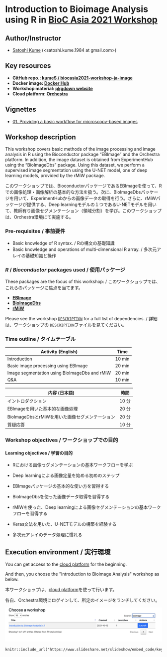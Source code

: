 # Introduction to Bioimage Analysis using R in [BioC Asia 2021 Workshop](https://biocasia2021.bioconductor.org/workshops/)

## Author/Instructor

-   [Satoshi Kume](https://kumes.github.io/skume-Biography/skume-Biography.html) (<satoshi.kume.1984 at gmail.com>)

## Key resources

-   **GitHub repo.: [kumeS / biocasia2021-workshop-ja-image](https://github.com/kumeS/biocasia2021-workshop-ja-image)**
-   **Docker image: [Docker Hub](https://hub.docker.com/repository/docker/skume/biocasia2021-workshop-ja-image)**
-   **Workshop material: [pkgdown website](https://kumes.github.io/biocasia2021-workshop-ja-image/)**
-   **Cloud platform: [Orchestra](http://app.orchestra.cancerdatasci.org/1)**

## Vignettes

- [01. Providing a basic workflow for microscopy-based images](https://kumes.github.io/biocasia2021-workshop-ja-image/articles/rMiW_01_Basic.html)

## Workshop description

This workshop covers basic methods of the image processing and image analysis in R using the Bioconductor package “EBImage” and the Orchestra platform. In addition, the image dataset is obtained from ExperimentHub using the “BioImageDbs” package. Using this dataset, we perform a supervised image segmentation using the U-NET model, one of deep learning models, provided by the rMiW package.

このワークショップでは、BioconductorパッケージであるEBImageを使って、Rでの画像処理・画像解析の基本的な方法を扱う。次に、BioImageDbsパッケージを用いて、ExperimentHubからの画像データの取得を行う。さらに、rMiWパッケージが提供する、Deep learningモデルの１つであるU-NETモデルを用いて、教師有り画像セグメンテーション（領域分割）を学び。このワークショップは、Orchestra環境にて実施する。

### Pre-requisites / 事前要件

- Basic knowledge of R syntax. / Rの構文の基礎知識
- Basic knowledge and operations of multi-dimensional R array. / 多次元アレイの基礎知識と操作

### *R* / *Bioconductor* packages used / 使用パッケージ

These packages are the focus of this workshop: / このワークショップでは、これらのパッケージに焦点を当てます。

-   **[EBImage](https://bioconductor.org/packages/release/bioc/html/EBImage.html)**
-   **[BioImageDbs](https://bioconductor.org/packages/release/data/experiment/html/BioImageDbs.html)**
-   **[rMiW](https://github.com/kumeS/rMiW)**

Please see the workshop
[`DESCRIPTION`](https://github.com/kumeS/biocasia2021-workshop-ja-image/blob/master/DESCRIPTION)
for a full list of dependencies. / 詳細は、ワークショップの
[`DESCRIPTION`](https://github.com/kumeS/biocasia2021-workshop-ja-image/blob/master/DESCRIPTION)ファイルを見てください。

### Time outline / タイムテーブル

| Activity (English)                             | Time   |
|------------------------------------------------|--------|
| Introduction                                   | 10 min |
| Basic image processing using EBImage           | 20 min |
| Image segmentation using BioImageDbs and rMiW  | 20 min |
| Q&A                                            | 10 min |


| 内容 (日本語)                                   |  時間  |
|-------------------------------------------------|--------|
| イントロダクション                              |  10 分 |
| EBImageを用いた基本的な画像処理                 |  20 分 |
| BioImageDbsとrMiWを用いた画像セグメンテーション |  20 分 |
| 質疑応答                                        |  10 分 |

### Workshop objectives / ワークショップでの目的 

#### Learning objectives / 学習の目的

- Rにおける画像セグメンテーションの基本ワークフローを学ぶ
- Deep learningによる画像定量を始める初めのステップ

- EBImageパッケージの基本的な使い方を習得する
- BioImageDbsを使った画像データ取得を習得する
- rMiWを使った、Deep learningによる画像セグメンテーションの基本ワークフローを習得する
- Keras文法を用いた、U-NETモデルの構築を経験する
- 多次元アレイのデータ処理に慣れる


## Execution environment / 実行環境

You can get access to the [cloud platform](http://app.orchestra.cancerdatasci.org/1) for the beginning.

And then, you choose the "Introduction to Bioimage Analysis" workshop as below.

本ワークショップは、[cloud platform](http://app.orchestra.cancerdatasci.org/1)を使って行います。

各自、Orchestra環境にログインして、所定のイメージをランチしてください。

![cloud](inst/images/pic.png)


```{r}
knitr::include_url("https://www.slideshare.net/slideshow/embed_code/key/aCQxCPihKjMxYk")
```

